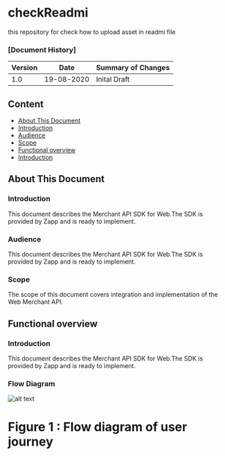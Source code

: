 # checkReadmi
this repository for check how to upload asset in  readmi file
### [Document History]
| Version  | Date      | Summary of Changes |
| ---------| ----------| -------------------|
|    1.0   | 19-08-2020| Inital Draft       |

## Content

- [About This Document](#aboutDocument)
 - [Introduction](#Introduction)
 - [Audience](#Audience)
 - [Scope](#scope)
- [Functional overview](#FunctionalOverview)
 - [Introduction](#FIntroduction)

## About This Document <a name="aboutDocument"></a>

### Introduction <a name="Introduction"></a>
This document describes the Merchant API SDK for Web.The SDK is provided
by Zapp and is ready to implement.

### Audience <a name="Audience"></a>
This document describes the Merchant API SDK for Web.The SDK is provided
by Zapp and is ready to implement.

### Scope <a name="scope"></a>
The scope of this document covers integration and implementation of the Web Merchant API.

## Functional overview <a name="FunctionalOverview"></a>

### Introduction <a name="FIntroduction"></a>
This document describes the Merchant API SDK for Web.The SDK is provided
by Zapp and is ready to implement.


### Flow Diagram
![alt text](https://raw.githubusercontent.com/ankushsapkal/checkReadmi/main/.github/images/test1.jpg?raw=true)

# Figure 1 : Flow diagram of user journey
